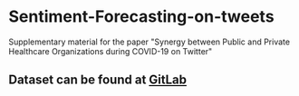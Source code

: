 # Sentiment-Forecasting-on-tweets
Supplementary material for the paper "Synergy between Public and Private Healthcare Organizations during COVID-19 on Twitter"


## Dataset can be found at [GitLab](https://gitlab.com/manmeetkaurbaxi/github-datasets/-/tree/main/Sentiment%20Forecasting%20on%20Tweets)

